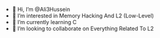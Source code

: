 - 👋 Hi, I’m @Ali3Hussein
- 👀 I’m interested in Memory Hacking And L2 (Low-Level)
- 🌱 I’m currently learning C
- 💞️ I’m looking to collaborate on Everything Related To L2

